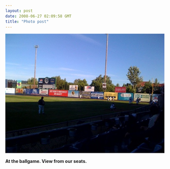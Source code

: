 ```yaml
---
layout: post
date: 2008-06-27 02:09:58 GMT
title: "Photo post"
---
```

![travisj](/images/410ef3751303fcd655fc64fd2ec9b445e9822832c4899936630440b4526fbb7c.jpg)

<b>At the ballgame. View from our seats.</b>